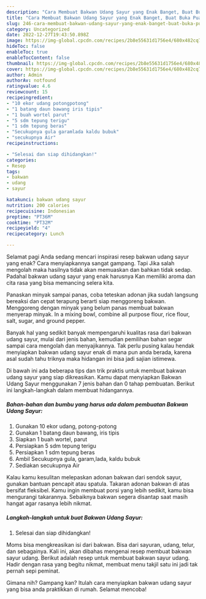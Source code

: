 ```yaml
---
description: "Cara Membuat Bakwan Udang Sayur yang Enak Banget, Buat Buka Puasa}"
title: "Cara Membuat Bakwan Udang Sayur yang Enak Banget, Buat Buka Puasa}"
slug: 246-cara-membuat-bakwan-udang-sayur-yang-enak-banget-buat-buka-puasa
category: Uncategorized
date: 2022-12-27T19:43:50.898Z
image: https://img-global.cpcdn.com/recipes/2b8e55631d1756e4/680x482cq70/bakwan-udang-sayur-foto-resep-utama.jpg
hideToc: false
enableToc: true
enableTocContent: false
thumbnail: https://img-global.cpcdn.com/recipes/2b8e55631d1756e4/680x482cq70/bakwan-udang-sayur-foto-resep-utama.jpg
cover: https://img-global.cpcdn.com/recipes/2b8e55631d1756e4/680x482cq70/bakwan-udang-sayur-foto-resep-utama.jpg
author: Admin
authorAv: notfound
ratingvalue: 4.6
reviewcount: 15
recipeingredient:
- "10 ekor udang potongpotong"
- "1 batang daun bawang iris tipis"
- "1 buah wortel parut"
- "5 sdm tepung terigu"
- "1 sdm tepung beras"
- "Secukupnya gula garamlada kaldu bubuk"
- "secukupnya Air"
recipeinstructions:

- "Selesai dan siap dihidangkan!"
categories:
- Resep
tags:
- bakwan
- udang
- sayur

katakunci: bakwan udang sayur 
nutrition: 200 calories
recipecuisine: Indonesian
preptime: "PT36M"
cooktime: "PT32M"
recipeyield: "4"
recipecategory: Lunch

---
```



Selamat pagi Anda sedang mencari inspirasi resep bakwan udang sayur yang enak? Cara menyiapkannya sangat gampang. Tapi Jika salah mengolah maka hasilnya tidak akan memuaskan dan bahkan tidak sedap. Padahal bakwan udang sayur yang enak harusnya Kan memiliki aroma dan cita rasa yang bisa memancing selera kita.


Panaskan minyak sampai panas, coba teteskan adonan jika sudah langsung bereaksi dan cepat terapung berarti siap menggoreng bakwan. Menggoreng dengan minyak yang belum panas membuat bakwan menyerap minyak. In a mixing bowl, combine all purpose flour, rice flour, salt, sugar, and ground pepper.

Banyak hal yang sedikit banyak mempengaruhi kualitas rasa dari bakwan udang sayur, mulai dari jenis bahan, kemudian pemilihan bahan segar sampai cara mengolah dan menyajikannya. Tak perlu pusing kalau hendak menyiapkan bakwan udang sayur enak di mana pun anda berada, karena asal sudah tahu triknya maka hidangan ini bisa jadi sajian istimewa.


Di bawah ini ada beberapa tips dan trik praktis untuk membuat bakwan udang sayur yang siap dikreasikan. Kamu dapat menyiapkan Bakwan Udang Sayur menggunakan 7 jenis bahan dan 0 tahap pembuatan. Berikut ini langkah-langkah dalam membuat hidangannya.

<!--inarticleads1-->

##### Bahan-bahan dan bumbu yang harus ada dalam pembuatan Bakwan Udang Sayur:

1. Gunakan 10 ekor udang, potong-potong
1. Gunakan 1 batang daun bawang, iris tipis
1. Siapkan 1 buah wortel, parut
1. Persiapkan 5 sdm tepung terigu
1. Persiapkan 1 sdm tepung beras
1. Ambil Secukupnya gula, garam,lada, kaldu bubuk
1. Sediakan secukupnya Air


Kalau kamu kesulitan melepaskan adonan bakwan dari sendok sayur, gunakan bantuan pencapit atau spatula. Takaran adonan bakwan di atas bersifat fleksibel. Kamu ingin membuat porsi yang lebih sedikit, kamu bisa mengurangi takarannya. Sebaiknya bakwan segera disantap saat masih hangat agar rasanya lebih nikmat. 

<!--inarticleads2-->

##### Langkah-langkah untuk buat Bakwan Udang Sayur:


1. Selesai dan siap dihidangkan!

Moms bisa mengkreasikan isi dari bakwan. Bisa dari sayuran, udang, telur, dan sebagainya. Kali ini, akan dibahas mengenai resep membuat bakwan sayur udang. Berikut adalah resep untuk membuat bakwan sayur udang. Hadir dengan rasa yang begitu nikmat, membuat menu takjil satu ini jadi tak pernah sepi peminat. 

Gimana nih? Gampang kan? Itulah cara menyiapkan bakwan udang sayur yang bisa anda praktikkan di rumah. Selamat mencoba!
